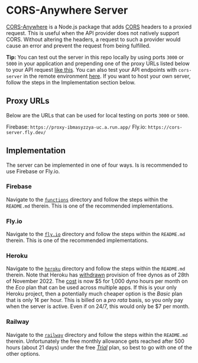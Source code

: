 # CORS-Anywhere Server

[CORS-Anywhere](https://www.npmjs.com/package/cors-anywhere) is a Node.js package that adds [CORS](https://developer.mozilla.org/en-US/docs/Web/HTTP/CORS) headers to a proxied request. This is useful when the API provider does not natively support CORS. Without altering the headers, a request to such a provider would cause an error and prevent the request from being fulfilled.

**Tip:** You can test out the server in this repo locally by using ports `3000` or `5000` in your application and prepending one of the proxy URLs listed below to your API request [like this](https://github.com/isoaxe/ravenous/blob/master/src/util/searchYelp.js#L10). You can also test your API endpoints with `cors-server` in the remote environment [here](https://test-my-api-endpoint.web.app). If you want to host your own server, follow the steps in the Implementation section below.


## Proxy URLs

Below are the URLs that can be used for local testing on ports `3000` or `5000`.

Firebase: `https://proxy-ibmasyzzya-uc.a.run.app/`
Fly.io: `https://cors-server.fly.dev/`


## Implementation

The server can be implemented in one of four ways. Is is recommended to use Firebase or Fly.io.


### Firebase

Navigate to the [`functions`](https://github.com/isoaxe/cors-server/tree/master/functions) directory and follow the steps within the `README.md` therein. This is one of the recommended implementations.

### Fly.io

Navigate to the [`fly.io`](https://github.com/isoaxe/cors-server/tree/master/fly.io) directory and follow the steps within the `README.md` therein. This is one of the recommended implementations.

### Heroku

Navigate to the [`heroku`](https://github.com/isoaxe/cors-server/tree/master/heroku) directory and follow the steps within the `README.md` therein. Note that Heroku has [withdrawn](https://devcenter.heroku.com/articles/free-dyno-hours) provision of free dynos as of 28th of November 2022. The [cost](https://www.heroku.com/pricing) is now $5 for 1,000 dyno hours per month on the _Eco_ plan that can be used across multiple apps. If this is your only Heroku project, then a potentially much cheaper option is the _Basic_ plan that is only 1¢ per hour. This is billed on a _pro rata_ basis, so you only pay when the server is active. Even if on 24/7, this would only be $7 per month.

### Railway

Navigate to the [`railway`](https://github.com/isoaxe/cors-server/tree/master/railway) directory and follow the steps within the `README.md` therein. Unfortunately the free monthly allowance gets reached after 500 hours (about 21 days) under the free [_Trial_](https://railway.app/pricing) plan, so best to go with one of the other options.